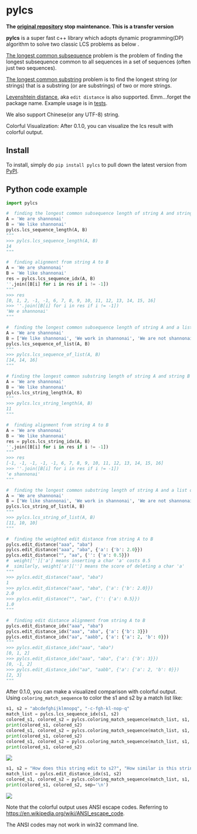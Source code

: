 # pylcs

**The [original repository](https://github.com/Meteorix/pylcs) stop maintenance. This is a transfer version**

**pylcs** is a super fast c++ library which adopts dynamic programming(DP) algorithm to solve two classic LCS problems as below .  
  
[The longest common subsequence](https://en.wikipedia.org/wiki/Longest_common_subsequence_problem) problem is the problem of finding the longest subsequence common to all sequences in a set of sequences (often just two sequences).  
  
[The longest common substring](https://en.wikipedia.org/wiki/Longest_common_substring_problem) problem is to find the longest string (or strings) that is a substring (or are substrings) of two or more strings.

[Levenshtein distance](https://en.wikipedia.org/wiki/Levenshtein_distance), aka ``edit distance`` is also supported. Emm...forget the package name. Example usage is in [tests](./tests/test_pylcs.py).

We also support Chinese(or any UTF-8) string.

Colorful Visualization: After 0.1.0, you can visualize the lcs result with colorful output.


Install
-------

To install, simply do ``pip install pylcs`` to pull down the latest version from [PyPI](https://pypi.org/project/pylcs/).


Python code example
-------------------

```python
import pylcs

#  finding the longest common subsequence length of string A and string B
A = 'We are shannonai'
B = 'We like shannonai'
pylcs.lcs_sequence_length(A, B)
"""
>>> pylcs.lcs_sequence_length(A, B)
14
"""

#  finding alignment from string A to B
A = 'We are shannonai'
B = 'We like shannonai'
res = pylcs.lcs_sequence_idx(A, B)
''.join([B[i] for i in res if i != -1])
"""
>>> res
[0, 1, 2, -1, -1, 6, 7, 8, 9, 10, 11, 12, 13, 14, 15, 16]
>>> ''.join([B[i] for i in res if i != -1])
'We e shannonai'
"""

#  finding the longest common subsequence length of string A and a list of string B
A = 'We are shannonai'
B = ['We like shannonai', 'We work in shannonai', 'We are not shannonai']
pylcs.lcs_sequence_of_list(A, B)
"""
>>> pylcs.lcs_sequence_of_list(A, B)
[14, 14, 16]
"""

# finding the longest common substring length of string A and string B
A = 'We are shannonai'
B = 'We like shannonai'
pylcs.lcs_string_length(A, B)
"""
>>> pylcs.lcs_string_length(A, B)
11
"""

#  finding alignment from string A to B
A = 'We are shannonai'
B = 'We like shannonai'
res = pylcs.lcs_string_idx(A, B)
''.join([B[i] for i in res if i != -1])
"""
>>> res
[-1, -1, -1, -1, -1, 6, 7, 8, 9, 10, 11, 12, 13, 14, 15, 16]
>>> ''.join([B[i] for i in res if i != -1])
'e shannonai'
"""

#  finding the longest common substring length of string A and a list of string B
A = 'We are shannonai'
B = ['We like shannonai', 'We work in shannonai', 'We are not shannonai']
pylcs.lcs_string_of_list(A, B)
"""
>>> pylcs.lcs_string_of_list(A, B)
[11, 10, 10]
"""

#  finding the weighted edit distance from string A to B
pylcs.edit_distance("aaa", "aba")
pylcs.edit_distance("aaa", "aba", {'a': {'b': 2.0}})
pylcs.edit_distance("", "aa", {'': {'a': 0.5}})
#  weight['']['a'] means inserting a char 'a' costs 0.5
#  similarly, weight['a'][''] means the score of deleting a char 'a'
"""
>>> pylcs.edit_distance("aaa", "aba")
1
>>> pylcs.edit_distance("aaa", "aba", {'a': {'b': 2.0}})
2.0
>>> pylcs.edit_distance("", "aa", {'': {'a': 0.5}})
1.0
"""

#  finding edit distance alignment from string A to B
pylcs.edit_distance_idx("aaa", "aba")
pylcs.edit_distance_idx("aaa", "aba", {'a': {'b': 3}})
pylcs.edit_distance_idx("aa", "aabb", {'a': {'a': 2, 'b': 0}})
"""
>>> pylcs.edit_distance_idx("aaa", "aba")
[0, 1, 2]
>>> pylcs.edit_distance_idx("aaa", "aba", {'a': {'b': 3}})
[0, -1, 2]
>>> pylcs.edit_distance_idx("aa", "aabb", {'a': {'a': 2, 'b': 0}})
[2, 3]
"""
```

After 0.1.0, you can make a visualized comparison with colorful output. Using `coloring_match_sequence` to color the s1 and s2 by a match list like:
```python
s1, s2 = "abcdefghijklmnopq", "-c-fgh-kl-nop-q"
match_list = pylcs.lcs_sequence_idx(s1, s2)
colored_s1, colored_s2 = pylcs.coloring_match_sequence(match_list, s1, s2, 11, 11, "#2266ff", "#2266ff", t=1)
print(colored_s1, colored_s2)
colored_s1, colored_s2 = pylcs.coloring_match_sequence(match_list, s1, s2, 11, 11, "#2266ff", "#2266ff", t=2)
print(colored_s1, colored_s2)
colored_s1, colored_s2 = pylcs.coloring_match_sequence(match_list, s1, s2, 11, 11, "#2266ff", "#2266ff", t=3)
print(colored_s1, colored_s2)
```
![](https://github.com/kuangkzh/pylcs/blob/master/tests/coloring_match_sequence.jpg)
```python
s1, s2 = "How does this string edit to s2?", "How similar is this string to s1?"
match_list = pylcs.edit_distance_idx(s1, s2)
colored_s1, colored_s2 = pylcs.coloring_match_sequence(match_list, s1, s2, 4, 4, 230, 230, t=2)
print(colored_s1, colored_s2, sep='\n')
```
![](https://github.com/kuangkzh/pylcs/blob/master/tests/coloring_match_sequence_2.jpg)

Note that the colorful output uses ANSI escape codes. Referring to https://en.wikipedia.org/wiki/ANSI_escape_code.

The ANSI codes may not work in win32 command line.
